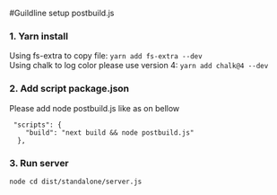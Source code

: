 #Guildline setup postbuild.js

### 1. Yarn install

Using fs-extra to copy file: `yarn add fs-extra --dev` <br>
Using chalk to log color please use version 4: `yarn add chalk@4 --dev`

### 2. Add script package.json

Please add node postbuild.js like as on bellow

```
 "scripts": {
    "build": "next build && node postbuild.js"
  },
```

### 3. Run server

`node cd dist/standalone/server.js`
